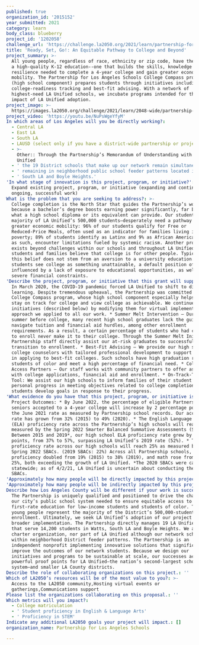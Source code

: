 ```yaml
---
published: true
organization_id: '2015152'
year_submitted: 2021
category: learn
body_class: blueberry
project_id: '1202058'
challenge_url: 'https://challenge.la2050.org/2021/learn/partnership-for-los-angeles-schools/'
title: 'Ready, Set, Go!: An Equitable Pathway to College and Beyond'
project_summary: >-
  All young people, regardless of race, ethnicity or zip code, have the right to
  a high-quality K-12 education--one that builds the skills, knowledge and
  resilience needed to complete a 4-year college and gain greater economic
  mobility. The Partnership for Los Angeles Schools College Compass program
  (high school component) prepares students through initiatives including
  college-readiness tracking and best-fit advising. With a network of
  highest-need LA Unified schools, we incubate programs intended for the broader
  impact of LA Unified adoption.
project_image: >-
  https://images.la2050.org/challenge/2021/learn/2048-wide/partnership-for-los-angeles-schools.jpg
project_video: 'https://youtu.be/NuPsWgeYfyM'
In which areas of Los Angeles will you be directly working?:
  - Central LA
  - East LA
  - South LA
  - LAUSD (select only if you have a district-wide partnership or project)
  - >-
    Other:: Through the Partnership’s Memorandum of Understanding with LA
    Unified
  - ' the 19 District schools that make up our network remain simultaneously part of LA Unified'
  - ' remaining in neighborhood public school feeder patterns located in the historically under-funded communities of Watts'
  - ' South LA and Boyle Heights.'
'In what stage of innovation is this project, program, or initiative?': >-
  Expand existing project, program, or initiative (expanding and continuing
  ongoing, successful work)
What is the problem that you are seeking to address?: >-
  College completion is the North Star that guides the Partnership’s work
  because a bachelor’s degree boosts earning power significantly, far beyond
  what a high school diploma or its equivalent can provide. Our students—and the
  majority of LA Unified’s 500,000 students—desperately need a pathway toward
  greater economic mobility: 96% of our students qualify for Free or
  Reduced-Price Meals, often used as an indicator for families living in
  poverty; 89% of students identify as Latinx and 9% as African American, and,
  as such, encounter limitations fueled by systemic racism. Another problem
  exists beyond challenges within our schools and throughout LA Unified: many
  students and families believe that college is for other people. Typically,
  this belief does not stem from an aversion to a university education. Rather,
  students see college as something unattainable, a default position often
  influenced by a lack of exposure to educational opportunities, as well as
  severe financial constraints.
'Describe the project, program, or initiative that this grant will support to address the problem identified.': >-
  In March 2020, the COVID-19 pandemic forced LA Unified to shift to distance
  learning. Despite tremendous upheaval, the Partnership was committed to the
  College Compass program, whose high school component especially helps students
  stay on track for college and view college as achievable. We continued the
  initiatives (described below) by modifying them for virtual implementation, an
  approach we applied to all our work. * Summer Melt Intervention – During the
  summer before college, many recent high school graduates lack the guidance to
  navigate tuition and financial aid hurdles, among other enrollment
  requirements. As a result, a certain percentage of students who had committed
  to enroll never make it to their college. Through the Summer Melt Initiative,
  Partnership staff directly assist our at-risk graduates to successfully
  transition to enrollment. * Best-Fit Advising – We provide our high schools’
  college counselors with tailored professional development to support students
  in applying to best-fit colleges. Such schools have high graduation rates for
  students of color and meet a high percentage of financial need. * College
  Access Partners – Our staff works with community partners to offer assistance
  with college applications, financial aid and enrollment. * On-Track-To-College
  Tool: We assist our high schools to inform families of their student’s
  personal progress in meeting objectives related to college completion;
  students develop goals in response to their progress.
'What evidence do you have that this project, program, or initiative is or will be successful, and how will you define and measure success?': >-
  Project Outcomes: * By June 2022, the percentage of eligible Partnership
  seniors accepted to a 4-year college will increase by 2 percentage points from
  the June 2021 rate as measured by Partnership school records. Our acceptance
  rate has grown from 32% (2015) to 49% (2020). * The English Language Arts
  (ELA) proficiency rate across the Partnership’s high schools will reach 60% as
  measured by the Spring 2022 Smarter Balanced Summative Assessments (SBACs).
  Between 2015 and 2019*, our high school ELA proficiency rate grew by 20
  points, from 37% to 57%, surpassing LA Unified’s 2019 rate (52%). * The math
  proficiency rate across our high schools will reach 25% as measured by the
  Spring 2022 SBACs. (2019 SBACs: 22%) Across all Partnership schools, ELA
  proficiency doubled from 19% (2015) to 38% (2019), and math rose from 14% to
  25%, both exceeding the growth of LA Unified. *The 2020 SBACs were cancelled
  statewide; as of 4/2/21, LA Unified is uncertain about conducting the 2021
  SBACs.
'Approximately how many people will be directly impacted by this project, program, or initiative?': '14000'
'Approximately how many people will be indirectly impacted by this project, program, or initiative?': ''
Describe how Los Angeles County will be different if your work is successful.: >-
  The Partnership is uniquely qualified and positioned to drive the changes in
  our city’s public school system needed to ensure equitable access to a
  first-rate education for low-income students and students of color. These
  young people represent the majority of the District’s 500,000-student
  enrollment. Ultimately, we seek LA Unified’s adoption of our project for
  broader implementation. The Partnership directly manages 19 LA Unified schools
  that serve 14,200 students in Watts, South LA and Boyle Heights. We are not a
  charter organization, nor part of LA Unified although our network schools stay
  within neighborhood District feeder patterns. The Partnership is an
  independent nonprofit implementing innovative solutions that significantly
  improve the outcomes of our network students. Because we design our
  initiatives and programs to be sustainable at scale, our successes act as
  powerful proof points for LA Unified—the nation’s second-largest school
  system—and smaller LA County districts.
Describe the role of collaborating organizations on this project.: ''
Which of LA2050’s resources will be of the most value to you?: >-
  Access to the LA2050 community,Hosting virtual events or
  gatherings,Communications support
Please list the organizations collaborating on this proposal.: ''
Which metrics will you impact?:
  - College matriculation
  - ' Student proficiency in English & Language Arts'
  - ' Proficiency in STEM'
Indicate any additional LA2050 goals your project will impact.: []
organization_name: Partnership for Los Angeles Schools

---
```

